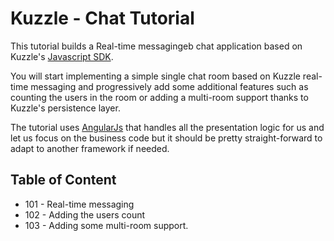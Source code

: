# Kuzzle - Chat Tutorial

This tutorial builds a Real-time messagingeb chat application based on Kuzzle's
[Javascript SDK](https://github.com/kuzzleio/sdk-javascript).

You will start implementing a simple single chat room based on Kuzzle
real-time messaging and progressively add some additional features such as
counting the users in the room or adding a multi-room support thanks to
Kuzzle's persistence layer.

The tutorial uses [AngularJs](https://angularjs.org/) that handles all the
presentation logic for us and let us focus on the business code but it should
be pretty straight-forward to adapt to another framework if needed.

## Table of Content

* 101 - Real-time messaging
* 102 - Adding the users count
* 103 - Adding some multi-room support.
